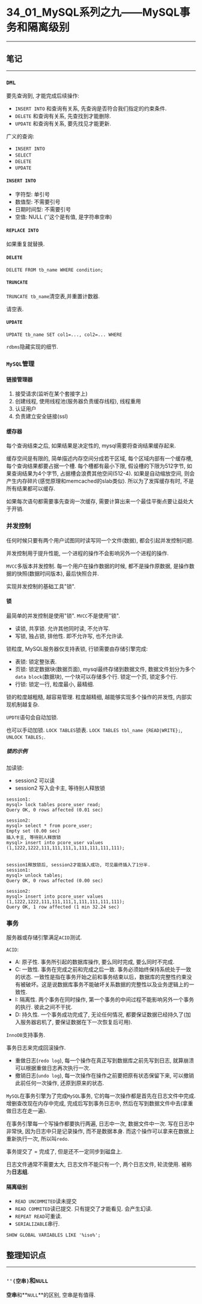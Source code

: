 # 34_01_MySQL系列之九——MySQL事务和隔离级别

---

## 笔记

---

### `DML`

要先查询到, 才能完成后续操作:

* `INSERT INTO` 和查询有关系, 先查询是否符合我们指定的约束条件.
* `DELETE` 和查询有关系, 先查找到才能删除.
* `UPDATE` 和查询有关系, 要先找见才能更新.

广义的查询:

* `INSERT INTO`
* `SELECT`
* `DELETE`
* `UPDATE`

#### `INSERT INTO`

* 字符型: 单引号
* 数值型: 不需要引号
* 日期时间型: 不需要引号
* 空值: NULL (''这个是有值, 是字符串空串)

#### `REPLACE INTO`

如果重复就替换.

#### `DELETE`

`DELETE FROM tb_name WHERE condition;`

#### `TRUNCATE`

`TRUNCATE tb_name`清空表,并重置计数器.

请空表.

#### `UPDATE`

`UPDATE tb_name SET col1=..., col2=... WHERE`

`rdbms`隐藏实现的细节.

### `MySQL`管理

#### 链接管理器

1. 接受请求(监听在某个套接字上)
2. 创建线程, 使用线程池(服务器负责缓存线程), 线程重用
3. 认证用户
4. 负责建立安全链接(ssl)

#### 缓存器

每个查询结束之后, 如果结果是决定性的, mysql需要将查询结果缓存起来.

缓存空间是有限的, 简单描述内存空间分成若干区域, 每个区域内部有一个缓存槽, 每个查询结果都要占据一个槽. 每个槽都有最小下限, 假设槽的下限为512字节, 如果查询结果为4个字节, 占据槽会浪费其他空间(512-4). 如果是自动缩放空间, 则会产生内存碎片(感觉原理和memcached的slab类似). 所以为了发挥缓存有时, 不是所有结果都可以缓存.

如果每次语句都需要事先查询一次缓存, 需要计算出来一个最佳平衡点要让益处大于开销.

### 并发控制

任何时候只要有两个用户试图同时读写同一个文件(数据), 都会引起并发控制问题.

并发控制用于提升性能, 一个进程的操作不会影响另外一个进程的操作.

`MVCC`多版本并发控制. 每一个用户在操作数据的时候, 都不是操作原数据, 是操作数据的快照(数据时间版本), 最后快照合并.

实现并发控制的基础工具"锁".

#### 锁

最简单的并发控制是使用"锁". `MVCC`不是使用"锁".

* 读锁, 共享锁. 允许其他同时读, 不允许写.
* 写锁, 独占锁, 排他性. 即不允许写, 也不允许读.

锁粒度, MySQL服务器仅支持表锁, 行锁需要由存储引擎完成:

* 表锁: 锁定整张表.
* 页锁: 锁定数据块(数据页面), mysql最终存储到数据文件, 数据文件划分为多个`data block`(数据块), 一个块可以存储多个行. 锁定一个页, 锁定多个行.
* 行锁: 锁定一行, 粒度最小, 最精细.

锁的粒度越粗糙, 越容易管理. 粒度越精细, 越能够实现多个操作的并发性, 内部实现机制越复杂.

`UPDTE`语句会自动加锁.

也可以手动加锁. `LOCK TABLES`锁表. `LOCK TABLES tbl_name {READ|WRITE};`, `UNLOCK TABLES;`.

##### 锁的示例

加读锁:

* session2 可以读
* session2 写入会卡主, 等待别人释放锁

```shell
session1:
mysql> lock tables pcore_user read;
Query OK, 0 rows affected (0.01 sec)

session2:
mysql> select * from pcore_user;
Empty set (0.00 sec)
插入卡主, 等待别人释放锁
mysql> insert into pcore_user values (1,1222,1222,111,111,111,1,111,111,111,111);


session1释放锁后, session2才能插入成功, 可见最终插入了1分半.
session1:
mysql> unlock tables;
Query OK, 0 rows affected (0.00 sec)

session2:
mysql> insert into pcore_user values (1,1222,1222,111,111,111,1,111,111,111,111);
Query OK, 1 row affected (1 min 32.24 sec)
```

### 事务

服务器或存储引擎满足`ACID`测试.

`ACID`:

* A: 原子性. 事务所引起的数据库操作, 要么同时完成, 要么同时不完成.
* C: 一致性. 事务在完成之前和完成之后一致. 事务必须始终保持系统处于一致的状态. 一致性是指在事务开始之前和事务结束以后，数据库的完整性约束没有被破坏。这是说数据库事务不能破坏关系数据的完整性以及业务逻辑上的一致性.
* I: 隔离性. 两个事务在同时操作, 第一个事务的中间过程不能影响另外一个事务的执行. 彼此之间不干扰.
* D: 持久性. 一个事务成功完成了, 无论任何情况, 都要保证数据已经持久了(加入服务器宕机了, 要保证数据在下一次恢复后可用).

`InnoDB`支持事务.

事务日志来完成回滚操作.

* 重做日志(`redo log`), 每一个操作在真正写到数据库之前先写到日志, 就算崩溃可以根据重做日志再次执行一次.
* 撤销日志(`undo log`), 每一次操作在操作之前要把原有状态保留下来, 可以撤销此前任何一次操作, 还原到原来的状态.

`MySQL`在事务引擎为了完成`MySQL`事务, 它的每一次操作都是首先在日志文件中完成. 增删查改现在内存中完成, 完成后写到事务日志中, 然后在写到数据文件中去(拿重做日志在走一遍).

在事务引擎每一个写操作都要执行两遍, 日志中一次, 数据文件中一次. 写在日志中非常快, 因为日志中只是记录操作, 而不是数据本身. 而这个操作可以拿来在数据上重新执行一次, 所以叫`redo`.

事务提交了 = 完成了, 但是还不一定同步到磁盘上. 

日志文件通常不需要太大, 日志文件不能只有一个, 两个日志文件, 轮流使用. 被称为**日志组**.

#### 隔离级别

* `READ UNCOMMITED`读未提交
* `READ COMMITED`读已提交. 只有提交了才能看见. 会产生幻读.
* `REPEAT READ`可重读.
* `SERIALIZABLE`串行.

`SHOW GLOBAL VARIABLES LIKE '%iso%';`

## 整理知识点

---

### `''(空串)`和`NULL`

**空串**和**`NULL`**的区别, 空串是有值得. 